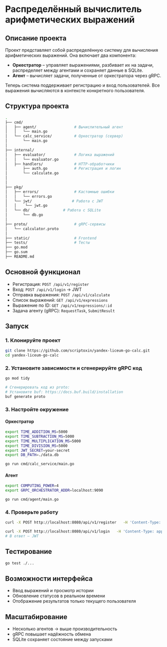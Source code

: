 # Распределённый вычислитель арифметических выражений

## Описание проекта

Проект представляет собой распределённую систему для вычисления арифметических выражений. Она включает два компонента:

- **Оркестратор** – управляет выражениями, разбивает их на задачи, распределяет между агентами и сохраняет данные в SQLite.
- **Агент** – вычисляет задачи, полученные от оркестратора через gRPC.

Теперь система поддерживает регистрацию и вход пользователей. Все выражения вычисляются в контексте конкретного пользователя.

## Структура проекта

```bash
.
├── cmd/
│   ├── agent/                 # Вычислительный агент
│   │   └── main.go
│   └── calc_service/          # Оркестратор (сервер)
│       └── main.go
│
├── internal/
│   ├── evaluator/             # Логика выражений
│   │   └── evaluator.go
│   ├── handlers/              # HTTP-обработчики
│       ├── auth.go            # Регистрация и логин
│       └── calculate.go
│
│
├── pkg/
│   ├── errors/                # Кастомные ошибки
│   │   └── errors.go
│   └── jwt/                  # Работа с JWT
│   │    └── jwt.go
│   └── db/               # Работа с SQLite
│       └── db.go
│
├── proto/                     # gRPC-сервисы
│   └── calculator.proto
│
├── static/                    # Frontend
├── tests/                     # Тесты
├── go.mod
├── go.sum
├── README.md
```

## Основной функционал

- Регистрация: `POST /api/v1/register`
- Вход: `POST /api/v1/login` → JWT
- Отправка выражения: `POST /api/v1/calculate`
- Список выражений: `GET /api/v1/expressions`
- Выражение по ID: `GET /api/v1/expressions/:id`
- Задача агенту (gRPC): `RequestTask`, `SubmitResult`

## Запуск

### 1. Клонируйте проект

```bash
git clone https://github.com/scriptoxin/yandex-liceum-go-calc.git
cd yandex-liceum-go-calc
```

### 2. Установите зависимости и сгенерируйте gRPC код

```bash
go mod tidy

# Сгенерировать код из proto:
# Установите buf: https://docs.buf.build/installation
buf generate proto
```

### 3. Настройте окружение

#### Оркестратор

```bash
export TIME_ADDITION_MS=5000
export TIME_SUBTRACTION_MS=5000
export TIME_MULTIPLICATION_MS=5000
export TIME_DIVISION_MS=5000
export JWT_SECRET=your-secret
export DB_PATH=./data.db

go run cmd/calc_service/main.go
```

#### Агент

```bash
export COMPUTING_POWER=4
export GRPC_ORCHESTRATOR_ADDR=localhost:9090

go run cmd/agent/main.go
```

### 4. Проверьте работу

```bash
curl -X POST http://localhost:8080/api/v1/register   -H 'Content-Type: application/json'   -d '{"login":"user1", "password":"pass123"}'

curl -X POST http://localhost:8080/api/v1/login   -H 'Content-Type: application/json'   -d '{"login":"user1", "password":"pass123"}'
# В ответ — JWT
```

## Тестирование

```bash
go test ./...
```

## Возможности интерфейса

- Ввод выражений и просмотр истории
- Обновление статусов в реальном времени
- Отображение результатов только текущего пользователя

## Масштабирование

- Несколько агентов → выше производительность
- gRPC повышает надёжность обмена
- SQLite сохраняет состояние между запусками
